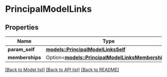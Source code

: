 # PrincipalModelLinks

## Properties

Name | Type | Description | Notes
------------ | ------------- | ------------- | -------------
**param_self** | [**models::PrincipalModelLinksSelf**](PrincipalModel__links_self.md) |  | 
**memberships** | Option<[**models::PrincipalModelLinksMemberships**](PrincipalModel__links_memberships.md)> |  | [optional]

[[Back to Model list]](../README.md#documentation-for-models) [[Back to API list]](../README.md#documentation-for-api-endpoints) [[Back to README]](../README.md)


